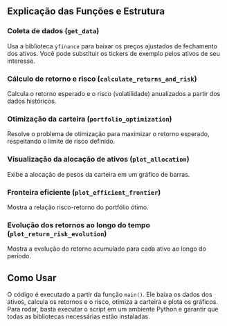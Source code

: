 ## Explicação das Funções e Estrutura

### Coleta de dados (`get_data`)
Usa a biblioteca `yfinance` para baixar os preços ajustados de fechamento dos ativos. Você pode substituir os tickers de exemplo pelos ativos de seu interesse.

### Cálculo de retorno e risco (`calculate_returns_and_risk`)
Calcula o retorno esperado e o risco (volatilidade) anualizados a partir dos dados históricos.

### Otimização da carteira (`portfolio_optimization`)
Resolve o problema de otimização para maximizar o retorno esperado, respeitando o limite de risco definido.

### Visualização da alocação de ativos (`plot_allocation`)
Exibe a alocação de pesos da carteira em um gráfico de barras.

### Fronteira eficiente (`plot_efficient_frontier`)
Mostra a relação risco-retorno do portfólio ótimo.

### Evolução dos retornos ao longo do tempo (`plot_return_risk_evolution`)
Mostra a evolução do retorno acumulado para cada ativo ao longo do período.

## Como Usar
O código é executado a partir da função `main()`. Ele baixa os dados dos ativos, calcula os retornos e o risco, otimiza a carteira e plota os gráficos. Para rodar, basta executar o script em um ambiente Python e garantir que todas as bibliotecas necessárias estão instaladas.

